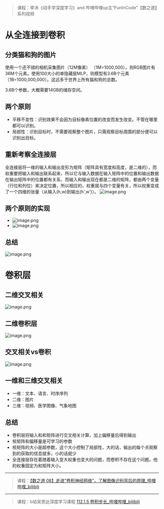 > 课程：李沐《动手学深度学习》and  哔哩哔哩up主“FunInCode”【数之道】系列视频
# 从全连接到卷积
## 分类猫和狗的图片
使用一个还不错的相机采集图片（12M像素） （1M=1000,000）。则RGB图片有36M个元素。使用100大小的单隐藏层MLP，则模型有3.6B个元素（1B=1000,000,000）。这远多于世界上所有猫和狗的总数。

3.6B个参数，大概需要14GB的储存空间。

## 两个原则
* 平移不变性：识别效果不会因为目标像素位置的改变而发生改变。不管在哪里都可以识别。
* 局部性：识别目标时，不需要观察整个图片，只需观察目标周围的部分便可以识别出目标。

## 重新考察全连接层
全连接层将一维的输入和输出变形为矩阵（矩阵具有宽度和高度，是二维的），而权重要把输入和输出联系起来，所以它与输入数据在输入矩阵中的位置和输出数据在输出矩阵中的位置都有关系，而输入和输出现在都是二维的矩阵，都由两个变量（行位和列位）来决定位置，所以相应的，权重就与四个变量有关，所以权重变成了一个四维的张量（从输入(h,w)到输出(h',w')）。
![image.png](https://youki-1330066034.cos.ap-guangzhou.myqcloud.com/machine-learning/202410062232473.png)

## 两个原则的实现
* ![image.png](https://youki-1330066034.cos.ap-guangzhou.myqcloud.com/machine-learning/202410062231639.png)
* ![image.png](https://youki-1330066034.cos.ap-guangzhou.myqcloud.com/machine-learning/202410062231242.png)
## 总结
![image.png](https://youki-1330066034.cos.ap-guangzhou.myqcloud.com/machine-learning/202410062236871.png)

# 卷积层
## 二维交叉相关
![image.png](https://youki-1330066034.cos.ap-guangzhou.myqcloud.com/machine-learning/202410062236469.png)

## 二维卷积层
![image.png](https://youki-1330066034.cos.ap-guangzhou.myqcloud.com/machine-learning/202410062245751.png)

## 交叉相关vs卷积
![image.png](https://youki-1330066034.cos.ap-guangzhou.myqcloud.com/machine-learning/202410062248601.png)

## 一维和三维交叉相关
* 一维：文本、语言、时序序列
* 二维：图片
* 三维：视频、医学图像、气象地图

## 总结
* 卷积层将输入和和矩阵进行交叉相关计算，加上偏移量后得到输出
* 核矩阵和偏移量是可学习的参数
* 核矩阵的大小是超参数，这个大小控制了局部性，大的话，输出的每个点观察到的获取的信息就多，小的话就少
* 全连接层存在着随着输入变大权重也变大的问题，而卷积不存在这个问题。他的权重固定为和矩阵大小。

---

> 课程：[【数之道 08】走进"卷积神经网络"，了解图像识别背后的原理_哔哩哔哩_bilibili](https://www.bilibili.com/video/BV1R5411w715/?spm_id_from=333.788&vd_source=327f3e87e497fe83b3515199232efd15)

---
> 课程：b站吴恩达深度学习课程
> [112.1.5 卷积步长_哔哩哔哩_bilibili](https://www.bilibili.com/video/BV11H4y1F7uH?p=109&vd_source=327f3e87e497fe83b3515199232efd15)
